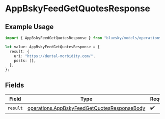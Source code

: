 # AppBskyFeedGetQuotesResponse

## Example Usage

```typescript
import { AppBskyFeedGetQuotesResponse } from "bluesky/models/operations";

let value: AppBskyFeedGetQuotesResponse = {
  result: {
    uri: "https://dental-morbidity.com/",
    posts: [],
  },
};
```

## Fields

| Field                                                                                                      | Type                                                                                                       | Required                                                                                                   | Description                                                                                                |
| ---------------------------------------------------------------------------------------------------------- | ---------------------------------------------------------------------------------------------------------- | ---------------------------------------------------------------------------------------------------------- | ---------------------------------------------------------------------------------------------------------- |
| `result`                                                                                                   | [operations.AppBskyFeedGetQuotesResponseBody](../../models/operations/appbskyfeedgetquotesresponsebody.md) | :heavy_check_mark:                                                                                         | N/A                                                                                                        |